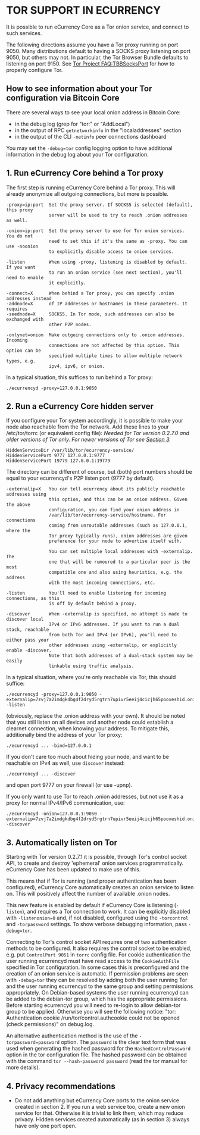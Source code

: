 # TOR SUPPORT IN ECURRENCY

It is possible to run eCurrency Core as a Tor onion service, and connect to such services.

The following directions assume you have a Tor proxy running on port 9050. Many distributions default to having a SOCKS proxy listening on port 9050, but others may not. In particular, the Tor Browser Bundle defaults to listening on port 9150. See [Tor Project FAQ:TBBSocksPort](https://www.torproject.org/docs/faq.html.en#TBBSocksPort) for how to properly
configure Tor.

## How to see information about your Tor configuration via Bitcoin Core

There are several ways to see your local onion address in Bitcoin Core:
- in the debug log (grep for "tor:" or "AddLocal")
- in the output of RPC `getnetworkinfo` in the "localaddresses" section
- in the output of the CLI `-netinfo` peer connections dashboard

You may set the `-debug=tor` config logging option to have additional
information in the debug log about your Tor configuration.


## 1. Run eCurrency Core behind a Tor proxy

The first step is running eCurrency Core behind a Tor proxy. This will already anonymize all
outgoing connections, but more is possible.

	-proxy=ip:port  Set the proxy server. If SOCKS5 is selected (default), this proxy
	                server will be used to try to reach .onion addresses as well.

	-onion=ip:port  Set the proxy server to use for Tor onion services. You do not
	                need to set this if it's the same as -proxy. You can use -noonion
	                to explicitly disable access to onion services.

	-listen         When using -proxy, listening is disabled by default. If you want
	                to run an onion service (see next section), you'll need to enable
	                it explicitly.

	-connect=X      When behind a Tor proxy, you can specify .onion addresses instead
	-addnode=X      of IP addresses or hostnames in these parameters. It requires
	-seednode=X     SOCKS5. In Tor mode, such addresses can also be exchanged with
	                other P2P nodes.

	-onlynet=onion  Make outgoing connections only to .onion addresses. Incoming
	                connections are not affected by this option. This option can be
	                specified multiple times to allow multiple network types, e.g.
	                ipv4, ipv6, or onion.

In a typical situation, this suffices to run behind a Tor proxy:

	./ecurrencyd -proxy=127.0.0.1:9050


## 2. Run a eCurrency Core hidden server

If you configure your Tor system accordingly, it is possible to make your node also
reachable from the Tor network. Add these lines to your /etc/tor/torrc (or equivalent
config file): *Needed for Tor version 0.2.7.0 and older versions of Tor only. For newer
versions of Tor see [Section 3](#3-automatically-listen-on-tor).*

	HiddenServiceDir /var/lib/tor/ecurrency-service/
	HiddenServicePort 9777 127.0.0.1:9777
	HiddenServicePort 19779 127.0.0.1:19779

The directory can be different of course, but (both) port numbers should be equal to
your ecurrencyd's P2P listen port (9777 by default).

	-externalip=X   You can tell ecurrency about its publicly reachable addresses using
	                this option, and this can be an onion address. Given the above
	                configuration, you can find your onion address in
	                /var/lib/tor/ecurrency-service/hostname. For connections
	                coming from unroutable addresses (such as 127.0.0.1, where the
	                Tor proxy typically runs), onion addresses are given
	                preference for your node to advertise itself with.

	                You can set multiple local addresses with -externalip. The
	                one that will be rumoured to a particular peer is the most
	                compatible one and also using heuristics, e.g. the address
	                with the most incoming connections, etc.

	-listen         You'll need to enable listening for incoming connections, as this
	                is off by default behind a proxy.

	-discover       When -externalip is specified, no attempt is made to discover local
	                IPv4 or IPv6 addresses. If you want to run a dual stack, reachable
	                from both Tor and IPv4 (or IPv6), you'll need to either pass your
	                other addresses using -externalip, or explicitly enable -discover.
	                Note that both addresses of a dual-stack system may be easily
	                linkable using traffic analysis.

In a typical situation, where you're only reachable via Tor, this should suffice:

	./ecurrencyd -proxy=127.0.0.1:9050 -externalip=7zvj7a2imdgkdbg4f2dryd5rgtrn7upivr5eeij4cicjh65pooxeshid.onion -listen

(obviously, replace the .onion address with your own). It should be noted that you still
listen on all devices and another node could establish a clearnet connection, when knowing
your address. To mitigate this, additionally bind the address of your Tor proxy:

	./ecurrencyd ... -bind=127.0.0.1

If you don't care too much about hiding your node, and want to be reachable on IPv4
as well, use `discover` instead:

	./ecurrencyd ... -discover

and open port 9777 on your firewall (or use -upnp).

If you only want to use Tor to reach .onion addresses, but not use it as a proxy
for normal IPv4/IPv6 communication, use:

	./ecurrencyd -onion=127.0.0.1:9050 -externalip=7zvj7a2imdgkdbg4f2dryd5rgtrn7upivr5eeij4cicjh65pooxeshid.onion -discover

## 3. Automatically listen on Tor

Starting with Tor version 0.2.7.1 it is possible, through Tor's control socket
API, to create and destroy 'ephemeral' onion services programmatically.
eCurrency Core has been updated to make use of this.

This means that if Tor is running (and proper authentication has been configured),
eCurrency Core automatically creates an onion service to listen on. This will positively
affect the number of available .onion nodes.

This new feature is enabled by default if eCurrency Core is listening (`-listen`), and
requires a Tor connection to work. It can be explicitly disabled with `-listenonion=0`
and, if not disabled, configured using the `-torcontrol` and `-torpassword` settings.
To show verbose debugging information, pass `-debug=tor`.

Connecting to Tor's control socket API requires one of two authentication methods to be
configured. It also requires the control socket to be enabled, e.g. put `ControlPort 9051`
in `torrc` config file. For cookie authentication the user running ecurrencyd must have read
access to the `CookieAuthFile` specified in Tor configuration. In some cases this is
preconfigured and the creation of an onion service is automatic. If permission problems
are seen with `-debug=tor` they can be resolved by adding both the user running Tor and
the user running ecurrencyd to the same group and setting permissions appropriately. On
Debian-based systems the user running ecurrencyd can be added to the debian-tor group,
which has the appropriate permissions. Before starting ecurrencyd you will need to re-login
to allow debian-tor group to be applied. Otherwise you will see the following notice: "tor:
Authentication cookie /run/tor/control.authcookie could not be opened (check permissions)"
on debug.log.

An alternative authentication method is the use
of the `-torpassword=password` option. The `password` is the clear text form that
was used when generating the hashed password for the `HashedControlPassword` option
in the tor configuration file. The hashed password can be obtained with the command
`tor --hash-password password` (read the tor manual for more details).

## 4. Privacy recommendations

- Do not add anything but eCurrency Core ports to the onion service created in section 2.
  If you run a web service too, create a new onion service for that.
  Otherwise it is trivial to link them, which may reduce privacy. Hidden
  services created automatically (as in section 3) always have only one port
  open.
